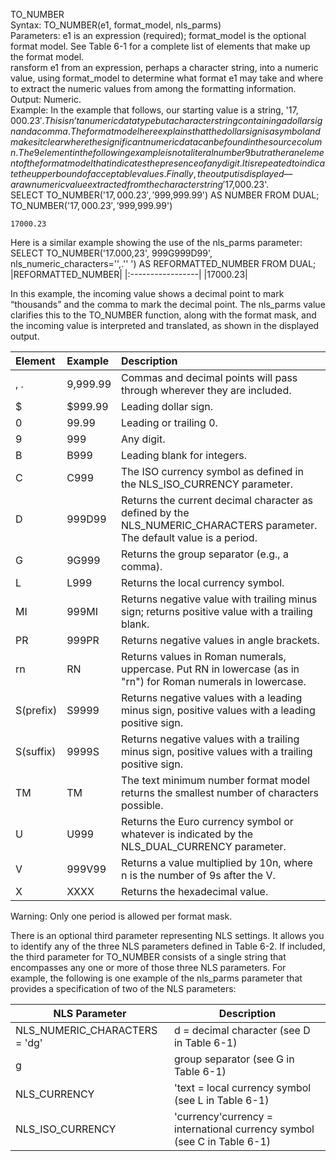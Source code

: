 TO_NUMBER						
	Syntax: TO_NUMBER(e1, format_model, nls_parms)					
	Parameters: e1 is an expression (required); format_model is the optional format model. See Table 6-1 for a complete list of elements that make up the format model.					
	ransform e1 from an expression, perhaps a character string, into a numeric value, using format_model to determine what format e1 may take and where to extract the numeric values from among the formatting information.					
	Output: Numeric.					
Example: In the example that follows, our starting value is a string, '$17,000.23'. This isn’t a numeric data type but a character string containing a dollar sign and a comma. The format model here explains that the dollar sign is a symbol and makes it clear where the significant numeric data can be found in the source column. The 9 element in the following example is not a literal number 9 but rather an element of the format model that indicates the presence of any digit. It is repeated to indicate the upper bound of acceptable values. Finally, the output is displayed—a raw numeric value extracted from the character string '$17,000.23'.			
SELECT 
TO_NUMBER('$17,000.23','$999,999.99') AS NUMBER
FROM DUAL;
TO_NUMBER('$17,000.23','$999,999.99')
	
	17000.23					
						
Here is a similar example showing the use of the nls_parms parameter:						
	SELECT TO_NUMBER('17.000,23', 999G999D99', nls_numeric_characters='',.'' ') AS REFORMATTED_NUMBER					FROM DUAL;	
|REFORMATTED_NUMBER|
|:-----------------|
|17000.23|					
						
In this example, the incoming value shows a decimal point to mark “thousands” and the comma to mark the decimal point. The nls_parms value clarifies this to the TO_NUMBER function, along with the format mask, and the incoming value is interpreted and translated, as shown in the displayed output.						
		
						
|Element|Example|Description|
|:------|:------|:----------|
|, .|9,999.99|Commas and decimal points will pass through wherever they are included.|		
|$|$999.99|Leading dollar sign.|
|0|99.99|Leading or trailing 0.|			
|9|999|Any digit.|			
|B|B999|Leading blank for integers.|			
|C|C999|The ISO currency symbol as defined in the NLS_ISO_CURRENCY parameter.|			
|D|999D99|Returns the current decimal character as defined by the NLS_NUMERIC_CHARACTERS parameter. The default value is a period.|	|EEEE|9.9EEE|Returns a value in scientific notation.|			
|G|9G999|Returns the group separator (e.g., a comma).|			
|L|L999|Returns the local currency symbol.|			
|MI|999MI|Returns negative value with trailing minus sign; returns positive value with a trailing blank.|			
|PR|999PR|Returns negative values in angle brackets.|			
|rn|RN|Returns values in Roman numerals, uppercase. Put RN in lowercase (as in "rn") for Roman numerals in lowercase.|			
|S(prefix)|S9999|Returns negative values with a leading minus sign, positive values with a leading positive sign.|			
|S(suffix)|9999S|Returns negative values with a trailing minus sign, positive values with a trailing positive sign.|			
|TM|TM|The text minimum number format model returns the smallest number of characters possible.|			
|U|U999|Returns the Euro currency symbol or whatever is indicated by the NLS_DUAL_CURRENCY parameter.|			
|V|999V99|Returns a value multiplied by 10n, where n is the number of 9s after the V.|			
|X|XXXX|Returns the hexadecimal value.|			
Warning: Only one period is allowed per format mask.					

There is an optional third parameter representing NLS settings. It allows you to identify any of the three NLS parameters defined in Table 6-2. If included, the third parameter for TO_NUMBER consists of a single string that encompasses any one or more of those three NLS parameters. For example, the following is one example of the nls_parms parameter that provides a specification of two of the NLS parameters:					
						
|NLS Parameter|Description|				
|-------------|-----------|	
|NLS_NUMERIC_CHARACTERS = 'dg'|d = decimal character (see D in Table 6-1)|				
|g|group separator (see G in Table 6-1)|					
|NLS_CURRENCY|'text = local currency symbol (see L in Table 6-1)|				
|NLS_ISO_CURRENCY|'currency'currency = international currency symbol (see C in Table 6-1)|				
						
						
